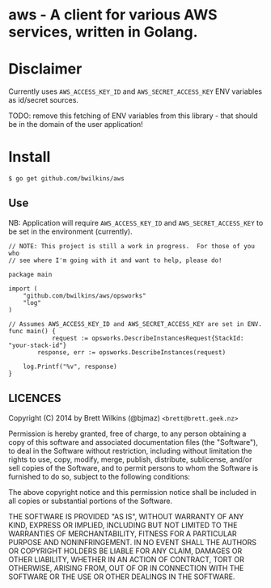 # aws - A client for various AWS services, written in Golang.

# Disclaimer

Currently uses `AWS_ACCESS_KEY_ID` and `AWS_SECRET_ACCESS_KEY` ENV variables as id/secret sources.

TODO: remove this fetching of ENV variables from this library - that should be in the domain of the user application!

# Install

	$ go get github.com/bwilkins/aws

## Use

NB: Application will require `AWS_ACCESS_KEY_ID` and `AWS_SECRET_ACCESS_KEY` to be set in the environment (currently).

	// NOTE: This project is still a work in progress.  For those of you who
	// see where I'm going with it and want to help, please do!

	package main

	import (
		"github.com/bwilkins/aws/opsworks"
		"log"
	)

	// Assumes AWS_ACCESS_KEY_ID and AWS_SECRET_ACCESS_KEY are set in ENV.
	func main() {
                request := opsworks.DescribeInstancesRequest{StackId: "your-stack-id"}
	        response, err := opsworks.DescribeInstances(request)

		log.Printf("%v", response)
	}


## LICENCES

Copyright (C) 2014 by Brett Wilkins (@bjmaz) `<brett@brett.geek.nz>`

Permission is hereby granted, free of charge, to any person obtaining a copy
of this software and associated documentation files (the "Software"), to deal
in the Software without restriction, including without limitation the rights
to use, copy, modify, merge, publish, distribute, sublicense, and/or sell
copies of the Software, and to permit persons to whom the Software is
furnished to do so, subject to the following conditions:

The above copyright notice and this permission notice shall be included in
all copies or substantial portions of the Software.

THE SOFTWARE IS PROVIDED "AS IS", WITHOUT WARRANTY OF ANY KIND, EXPRESS OR
IMPLIED, INCLUDING BUT NOT LIMITED TO THE WARRANTIES OF MERCHANTABILITY,
FITNESS FOR A PARTICULAR PURPOSE AND NONINFRINGEMENT. IN NO EVENT SHALL THE
AUTHORS OR COPYRIGHT HOLDERS BE LIABLE FOR ANY CLAIM, DAMAGES OR OTHER
LIABILITY, WHETHER IN AN ACTION OF CONTRACT, TORT OR OTHERWISE, ARISING FROM,
OUT OF OR IN CONNECTION WITH THE SOFTWARE OR THE USE OR OTHER DEALINGS IN
THE SOFTWARE.


